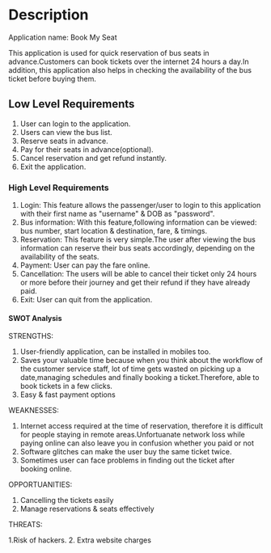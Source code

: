 # Description
Application name: Book My Seat

This application is used for quick reservation of bus seats in advance.Customers can book tickets over the internet 24 hours a day.In addition, this application also helps in checking the availability of the bus ticket before buying them.

## Low Level Requirements
1. User can login to the application.
2. Users can view the bus list.
3. Reserve seats in advance.
4. Pay for their seats in advance(optional).
5. Cancel reservation and get refund instantly.
6. Exit the application.

### High Level Requirements
1. Login: This feature allows the passenger/user to login to this application with their first name as "username" & DOB as "password".
2. Bus information: With this feature,following information can be viewed: bus number, start location & destination, fare, & timings.
3. Reservation: This feature is very simple.The user after viewing the bus information can reserve their bus seats  accordingly,      depending on the availability of the seats.
4. Payment: User can pay the fare online.
5. Cancellation: The users will be able to cancel their ticket only 24 hours or more before their journey and get their refund if they have already paid.
6. Exit: User can quit from the application.

#### SWOT Analysis
STRENGTHS:

1. User-friendly application, can be installed in mobiles too.
2. Saves your valuable time because when you think about the workflow of the customer service staff, lot of time gets wasted on picking up a date,managing schedules and finally booking a ticket.Therefore, able to book tickets in a few clicks.
3. Easy & fast payment options

WEAKNESSES:

1. Internet access required at the time of reservation, therefore it is difficult for people staying in remote areas.Unfortuanate network loss while paying online can also leave you in confusion whether you paid or not
2. Software glitches can make the user buy the same ticket twice.
3. Sometimes user can face problems in finding out the ticket after booking online.

OPPORTUANITIES:

1. Cancelling the tickets easily
2. Manage reservations & seats effectively

THREATS:

1.Risk of hackers.
2. Extra website charges
